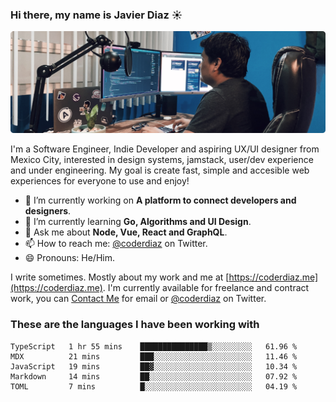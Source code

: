 ### Hi there, my name is Javier Diaz ☀️
![My Setup](./cover.png)

I'm a Software Engineer, Indie Developer and aspiring UX/UI designer from Mexico City, interested in design systems, jamstack, user/dev experience and under engineering. My goal is create fast, simple and accesible web experiences for everyone to use and enjoy!

<!--
**coderdiaz/coderdiaz** is a ✨ _special_ ✨ repository because its `README.md` (this file) appears on your GitHub profile.

Here are some ideas to get you started:

- 🔭 I’m currently working on ...
- 🌱 I’m currently learning ...
- 👯 I’m looking to collaborate on ...
- 🤔 I’m looking for help with ...
- 💬 Ask me about ...
- 📫 How to reach me: ...
- 😄 Pronouns: ...
- ⚡ Fun fact: ...
-->

- 🔭  I’m currently working on **A platform to connect developers and designers**.
- 🌱  I’m currently learning **Go, Algorithms and UI Design**.
- 💬  Ask me about **Node, Vue, React and GraphQL**.
- 📫  How to reach me: [@coderdiaz](https://twitter.com/coderdiaz) on Twitter.
- 😄  Pronouns: He/Him.

I write sometimes. Mostly about my work and me at [https://coderdiaz.me](https://coderdiaz.me). I'm currently available for freelance and contract work, you can [Contact Me](mailto:hey@coderdiaz.me) for email or [@coderdiaz](https://twitter.com/coderdiaz) on Twitter.

### These are the languages I have been working with
<!--START_SECTION:waka-->
```text
TypeScript   1 hr 55 mins    ███████████████▒░░░░░░░░░   61.96 % 
MDX          21 mins         ███░░░░░░░░░░░░░░░░░░░░░░   11.46 % 
JavaScript   19 mins         ██▓░░░░░░░░░░░░░░░░░░░░░░   10.34 % 
Markdown     14 mins         ██░░░░░░░░░░░░░░░░░░░░░░░   07.92 % 
TOML         7 mins          █░░░░░░░░░░░░░░░░░░░░░░░░   04.19 % 
```
<!--END_SECTION:waka-->
